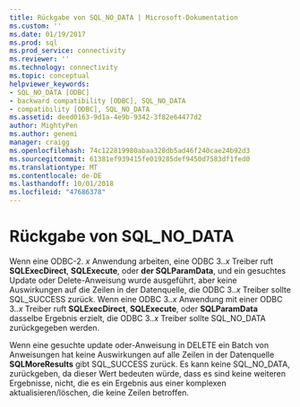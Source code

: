 ```yaml
---
title: Rückgabe von SQL_NO_DATA | Microsoft-Dokumentation
ms.custom: ''
ms.date: 01/19/2017
ms.prod: sql
ms.prod_service: connectivity
ms.reviewer: ''
ms.technology: connectivity
ms.topic: conceptual
helpviewer_keywords:
- SQL_NO_DATA [ODBC]
- backward compatibility [ODBC], SQL_NO_DATA
- compatibility [ODBC], SQL_NO_DATA
ms.assetid: deed0163-9d1a-4e9b-9342-3f82e64477d2
author: MightyPen
ms.author: genemi
manager: craigg
ms.openlocfilehash: 74c122819980abaa328db5ad46f240cae24b92d3
ms.sourcegitcommit: 61381ef939415fe019285def9450d7583df1fed0
ms.translationtype: MT
ms.contentlocale: de-DE
ms.lasthandoff: 10/01/2018
ms.locfileid: "47686378"
---
```

# <a name="returning-sqlnodata"></a>Rückgabe von SQL_NO_DATA
Wenn eine ODBC-2. *x* Anwendung arbeiten, eine ODBC 3.*.x* Treiber ruft **SQLExecDirect**, **SQLExecute**, oder **der SQLParamData**, und ein gesuchtes Update oder Delete-Anweisung wurde ausgeführt, aber keine Auswirkungen auf die Zeilen in der Datenquelle, die ODBC 3.*.x* Treiber sollte SQL_SUCCESS zurück. Wenn eine ODBC 3.*.x* Anwendung mit einer ODBC 3.*.x* Treiber ruft **SQLExecDirect**, **SQLExecute**, oder  **SQLParamData** dasselbe Ergebnis erzielt, die ODBC 3.*.x* Treiber sollte SQL_NO_DATA zurückgegeben werden.  
  
 Wenn eine gesuchte update oder-Anweisung in DELETE ein Batch von Anweisungen hat keine Auswirkungen auf alle Zeilen in der Datenquelle **SQLMoreResults** gibt SQL_SUCCESS zurück. Es kann keine SQL_NO_DATA, zurückgeben, da dieser Wert bedeuten würde, dass es sind keine weiteren Ergebnisse, nicht, die es ein Ergebnis aus einer komplexen aktualisieren/löschen, die keine Zeilen betroffen.
